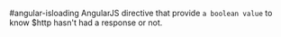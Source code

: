 #angular-isloading
AngularJS directive that provide `a boolean value` to know $http hasn&#39;t had a response or not.

